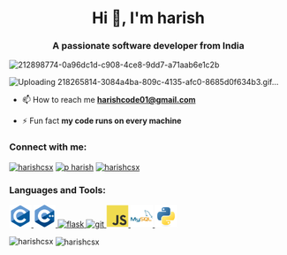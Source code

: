 <h1 align="center">Hi 👋, I'm harish</h1>
<h3 align="center">A passionate software developer from India</h3>




![212898774-0a96dc1d-c908-4ce8-9dd7-a71aab6e1c2b](https://github.com/user-attachments/assets/60694529-155c-4f3c-a3cb-0f7dbf4ece23)


![Uploading 218265814-3084a4ba-809c-4135-afc0-8685d0f634b3.gif…]()

- 📫 How to reach me **harishcode01@gmail.com**

- ⚡ Fun fact **my code runs on every machine**

<h3 align="left">Connect with me:</h3>
<p align="left">
<a href="https://twitter.com/harishcsx" target="blank"><img align="center" src="https://raw.githubusercontent.com/rahuldkjain/github-profile-readme-generator/master/src/images/icons/Social/twitter.svg" alt="harishcsx" height="30" width="40" /></a>
<a href="https://linkedin.com/in/p harish" target="blank"><img align="center" src="https://raw.githubusercontent.com/rahuldkjain/github-profile-readme-generator/master/src/images/icons/Social/linked-in-alt.svg" alt="p harish" height="30" width="40" /></a>
<a href="https://instagram.com/harishcsx" target="blank"><img align="center" src="https://raw.githubusercontent.com/rahuldkjain/github-profile-readme-generator/master/src/images/icons/Social/instagram.svg" alt="harishcsx" height="30" width="40" /></a>
</p>

<h3 align="left">Languages and Tools:</h3>
<p align="left"> <a href="https://www.cprogramming.com/" target="_blank" rel="noreferrer"> <img src="https://raw.githubusercontent.com/devicons/devicon/master/icons/c/c-original.svg" alt="c" width="40" height="40"/> </a> <a href="https://www.w3schools.com/cpp/" target="_blank" rel="noreferrer"> <img src="https://raw.githubusercontent.com/devicons/devicon/master/icons/cplusplus/cplusplus-original.svg" alt="cplusplus" width="40" height="40"/> </a> <a href="https://flask.palletsprojects.com/" target="_blank" rel="noreferrer"> <img src="https://www.vectorlogo.zone/logos/pocoo_flask/pocoo_flask-icon.svg" alt="flask" width="40" height="40"/> </a> <a href="https://git-scm.com/" target="_blank" rel="noreferrer"> <img src="https://www.vectorlogo.zone/logos/git-scm/git-scm-icon.svg" alt="git" width="40" height="40"/> </a> <a href="https://developer.mozilla.org/en-US/docs/Web/JavaScript" target="_blank" rel="noreferrer"> <img src="https://raw.githubusercontent.com/devicons/devicon/master/icons/javascript/javascript-original.svg" alt="javascript" width="40" height="40"/> </a> <a href="https://www.mysql.com/" target="_blank" rel="noreferrer"> <img src="https://raw.githubusercontent.com/devicons/devicon/master/icons/mysql/mysql-original-wordmark.svg" alt="mysql" width="40" height="40"/> </a> <a href="https://www.python.org" target="_blank" rel="noreferrer"> <img src="https://raw.githubusercontent.com/devicons/devicon/master/icons/python/python-original.svg" alt="python" width="40" height="40"/> </a> </p>

<p><img align="left" src="https://github-readme-stats.vercel.app/api/top-langs?username=harishcsx&show_icons=true&locale=en&layout=compact" alt="harishcsx" /></p>

<p>&nbsp;<img align="center" src="https://github-readme-stats.vercel.app/api?username=harishcsx&show_icons=true&locale=en" alt="harishcsx" /></p>
